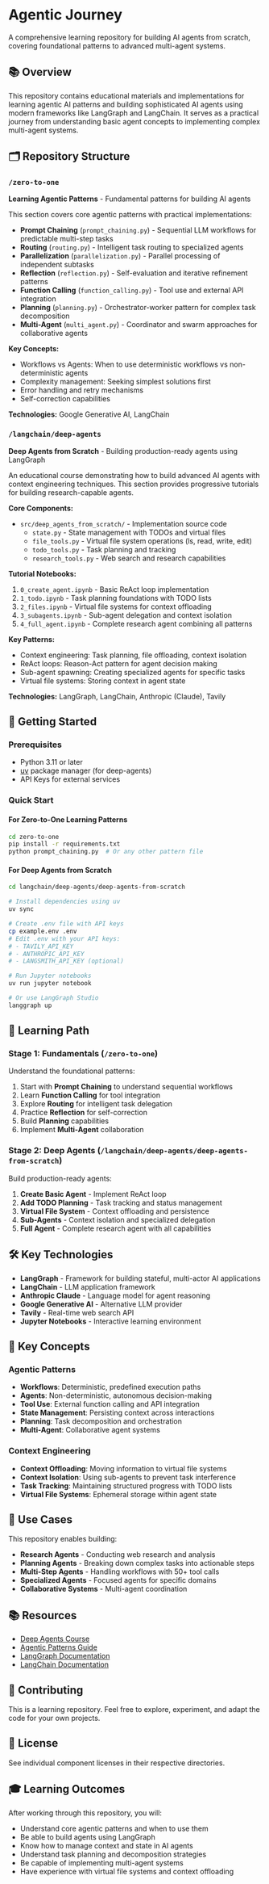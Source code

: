 # Agentic Journey

A comprehensive learning repository for building AI agents from scratch, covering foundational patterns to advanced multi-agent systems.

## 📚 Overview

This repository contains educational materials and implementations for learning agentic AI patterns and building sophisticated AI agents using modern frameworks like LangGraph and LangChain. It serves as a practical journey from understanding basic agent concepts to implementing complex multi-agent systems.

## 🗂️ Repository Structure

### `/zero-to-one`

**Learning Agentic Patterns** - Fundamental patterns for building AI agents

This section covers core agentic patterns with practical implementations:

- **Prompt Chaining** (`prompt_chaining.py`) - Sequential LLM workflows for predictable multi-step tasks
- **Routing** (`routing.py`) - Intelligent task routing to specialized agents
- **Parallelization** (`parallelization.py`) - Parallel processing of independent subtasks
- **Reflection** (`reflection.py`) - Self-evaluation and iterative refinement patterns
- **Function Calling** (`function_calling.py`) - Tool use and external API integration
- **Planning** (`planning.py`) - Orchestrator-worker pattern for complex task decomposition
- **Multi-Agent** (`multi_agent.py`) - Coordinator and swarm approaches for collaborative agents

**Key Concepts:**

- Workflows vs Agents: When to use deterministic workflows vs non-deterministic agents
- Complexity management: Seeking simplest solutions first
- Error handling and retry mechanisms
- Self-correction capabilities

**Technologies:** Google Generative AI, LangChain

### `/langchain/deep-agents`

**Deep Agents from Scratch** - Building production-ready agents using LangGraph

An educational course demonstrating how to build advanced AI agents with context engineering techniques. This section provides progressive tutorials for building research-capable agents.

**Core Components:**

- `src/deep_agents_from_scratch/` - Implementation source code
  - `state.py` - State management with TODOs and virtual files
  - `file_tools.py` - Virtual file system operations (ls, read, write, edit)
  - `todo_tools.py` - Task planning and tracking
  - `research_tools.py` - Web search and research capabilities

**Tutorial Notebooks:**

1. `0_create_agent.ipynb` - Basic ReAct loop implementation
2. `1_todo.ipynb` - Task planning foundations with TODO lists
3. `2_files.ipynb` - Virtual file systems for context offloading
4. `3_subagents.ipynb` - Sub-agent delegation and context isolation
5. `4_full_agent.ipynb` - Complete research agent combining all patterns

**Key Patterns:**

- Context engineering: Task planning, file offloading, context isolation
- ReAct loops: Reason-Act pattern for agent decision making
- Sub-agent spawning: Creating specialized agents for specific tasks
- Virtual file systems: Storing context in agent state

**Technologies:** LangGraph, LangChain, Anthropic (Claude), Tavily

## 🚀 Getting Started

### Prerequisites

- Python 3.11 or later
- [uv](https://docs.astral.sh/uv/) package manager (for deep-agents)
- API Keys for external services

### Quick Start

#### For Zero-to-One Learning Patterns

```bash
cd zero-to-one
pip install -r requirements.txt
python prompt_chaining.py  # Or any other pattern file
```

#### For Deep Agents from Scratch

```bash
cd langchain/deep-agents/deep-agents-from-scratch

# Install dependencies using uv
uv sync

# Create .env file with API keys
cp example.env .env
# Edit .env with your API keys:
# - TAVILY_API_KEY
# - ANTHROPIC_API_KEY
# - LANGSMITH_API_KEY (optional)

# Run Jupyter notebooks
uv run jupyter notebook

# Or use LangGraph Studio
langgraph up
```

## 📖 Learning Path

### Stage 1: Fundamentals (`/zero-to-one`)

Understand the foundational patterns:

1. Start with **Prompt Chaining** to understand sequential workflows
2. Learn **Function Calling** for tool integration
3. Explore **Routing** for intelligent task delegation
4. Practice **Reflection** for self-correction
5. Build **Planning** capabilities
6. Implement **Multi-Agent** collaboration

### Stage 2: Deep Agents (`/langchain/deep-agents/deep-agents-from-scratch`)

Build production-ready agents:

1. **Create Basic Agent** - Implement ReAct loop
2. **Add TODO Planning** - Task tracking and status management
3. **Virtual File System** - Context offloading and persistence
4. **Sub-Agents** - Context isolation and specialized delegation
5. **Full Agent** - Complete research agent with all capabilities

## 🛠️ Key Technologies

- **LangGraph** - Framework for building stateful, multi-actor AI applications
- **LangChain** - LLM application framework
- **Anthropic Claude** - Language model for agent reasoning
- **Google Generative AI** - Alternative LLM provider
- **Tavily** - Real-time web search API
- **Jupyter Notebooks** - Interactive learning environment

## 📝 Key Concepts

### Agentic Patterns

- **Workflows**: Deterministic, predefined execution paths
- **Agents**: Non-deterministic, autonomous decision-making
- **Tool Use**: External function calling and API integration
- **State Management**: Persisting context across interactions
- **Planning**: Task decomposition and orchestration
- **Multi-Agent**: Collaborative agent systems

### Context Engineering

- **Context Offloading**: Moving information to virtual file systems
- **Context Isolation**: Using sub-agents to prevent task interference
- **Task Tracking**: Maintaining structured progress with TODO lists
- **Virtual File Systems**: Ephemeral storage within agent state

## 🎯 Use Cases

This repository enables building:

- **Research Agents** - Conducting web research and analysis
- **Planning Agents** - Breaking down complex tasks into actionable steps
- **Multi-Step Agents** - Handling workflows with 50+ tool calls
- **Specialized Agents** - Focused agents for specific domains
- **Collaborative Systems** - Multi-agent coordination

## 📚 Resources

- [Deep Agents Course](https://academy.langchain.com/courses/deep-research-with-langgraph)
- [Agentic Patterns Guide](https://www.philschmid.de/agentic-pattern)
- [LangGraph Documentation](https://langchain-ai.github.io/langgraph/)
- [LangChain Documentation](https://python.langchain.com/)

## 🤝 Contributing

This is a learning repository. Feel free to explore, experiment, and adapt the code for your own projects.

## 📄 License

See individual component licenses in their respective directories.

## 🎓 Learning Outcomes

After working through this repository, you will:

- Understand core agentic patterns and when to use them
- Be able to build agents using LangGraph
- Know how to manage context and state in AI agents
- Understand task planning and decomposition strategies
- Be capable of implementing multi-agent systems
- Have experience with virtual file systems and context offloading
